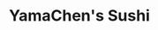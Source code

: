 ---
layout: place
title: YamaChen's Sushi
permalink: /virginia/virginia-beach/yamachen-s-sushi.html
stateAbbr: VA
stateName: Virginia
cityName: Virginia Beach
seo:
  type: restaurant
  links: http://www.yamachen.com/onlineorder.html
place_id: ChIJdfB_4f-UuokRJVDBmPlPKC8
photos:
  - name: >-
      places/ChIJdfB_4f-UuokRJVDBmPlPKC8/photos/AeeoHcLuu9fcXiBK25wPa3T2kT8wfGrVW7SQXTjJ72Z3MHRdlB5Gq7bTKeGUai7aZEeXT_mGW7330dD9xt_8hJy2bUl9lB3D5ASyenzBsLJKEFN9hP-gGg8q862nGGbIZynAsrEaPpR_cdSo19MLqHc7XcK3a1tkmUPh6y8xltVgR91nyqNlx9l6KlcyfkWm-50a3y3niHV9MJ9JzR-F6VANEEKRrKLhMinpqelGPIh2ltbQTUddjVegjP6gyMluSnrQ68sdXnlTkGTBoCw_lSzKb_0quhW56tCwUS5jesZ7lXpCmQ
    widthPx: 3264
    heightPx: 2106
    authorAttributions:
      - displayName: YamaChen's Sushi
        uri: https://maps.google.com/maps/contrib/109676068338984056846
        photoUri: >-
          https://lh3.googleusercontent.com/a-/ALV-UjW0Gi2XUgmbVjF6LpJzXaWhgGl8OmogsSasfo4OE9mDw_5Sj0Y=s100-p-k-no-mo
    flagContentUri: >-
      https://www.google.com/local/imagery/report/?cb_client=maps_api_places.places_api&image_key=!1e10!2sAF1QipPzZ1ZqhMlvGSER644XLTmLWowNfkmUV1SLUYju&hl=en-US
    googleMapsUri: >-
      https://www.google.com/maps/place//data=!3m4!1e2!3m2!1sAF1QipPzZ1ZqhMlvGSER644XLTmLWowNfkmUV1SLUYju!2e10!4m2!3m1!1s0x89ba94ffe17ff075:0x2f284ff998c15025
  - name: >-
      places/ChIJdfB_4f-UuokRJVDBmPlPKC8/photos/AeeoHcJmYXF-I9mI-FsPJwBAA7MYFEymDafqDZrHzsgIZFYpjZnD_-CFBjbNkV4oAHKsQxT-yYYFF9WrWo-GPfdKI6zY4FDGyXkaaOynfdy5pvuUXa6cY0WMEKJuHQ0CZUKWAHdktoysr3qTuI9rRg0uWtJ9AlKtwXTHd8RYLFH76jumkUmVVo05bmhTj2u7SQ0IxC8Meu4DKzb_S9bd8Zjqi64EqjqiABJxzQcNQLB2FJXuMrrrot2dCfZXFLX_qF8XCWvr43KyKY8SEjSSO9rG2vBMXCeSiLpqtDQMXO-is0d12w
    widthPx: 3024
    heightPx: 4032
    authorAttributions:
      - displayName: YamaChen's Sushi
        uri: https://maps.google.com/maps/contrib/109676068338984056846
        photoUri: >-
          https://lh3.googleusercontent.com/a-/ALV-UjW0Gi2XUgmbVjF6LpJzXaWhgGl8OmogsSasfo4OE9mDw_5Sj0Y=s100-p-k-no-mo
    flagContentUri: >-
      https://www.google.com/local/imagery/report/?cb_client=maps_api_places.places_api&image_key=!1e10!2sAF1QipMMrWGS9NvzKGO0r1wPowROD1Lwi0kuLgQhHpgP&hl=en-US
    googleMapsUri: >-
      https://www.google.com/maps/place//data=!3m4!1e2!3m2!1sAF1QipMMrWGS9NvzKGO0r1wPowROD1Lwi0kuLgQhHpgP!2e10!4m2!3m1!1s0x89ba94ffe17ff075:0x2f284ff998c15025
  - name: >-
      places/ChIJdfB_4f-UuokRJVDBmPlPKC8/photos/AeeoHcIHMePwM7R2eS5sPELrZQLqw5q-rt3K-dQqUEwPhlVBuSQypdF4Cg2BxF0XJU56ZjOHwpWKwTtsR6ZyGiE4n1-j0I6XGtu2W8usWAPlNsqbv7hUIA9_St6cWYcXApfawlGhxzp163QmD3bwIcfHuWkDB04CBi11hgYYgwwMFJh8JZxjpbntoFLvcfYcIl04v1pohortE6Yzi9WpkTExVPSEr1FuCLDR4fwpfVYpwd-imGPAgKypVclPe1ZUbu62MX0NA5we34Qs7K1EAbwPMe4vBvd_M0X7hptbMTBuOTB6BQ
    widthPx: 2048
    heightPx: 1365
    authorAttributions:
      - displayName: YamaChen's Sushi
        uri: https://maps.google.com/maps/contrib/109676068338984056846
        photoUri: >-
          https://lh3.googleusercontent.com/a-/ALV-UjW0Gi2XUgmbVjF6LpJzXaWhgGl8OmogsSasfo4OE9mDw_5Sj0Y=s100-p-k-no-mo
    flagContentUri: >-
      https://www.google.com/local/imagery/report/?cb_client=maps_api_places.places_api&image_key=!1e10!2sAF1QipMdlj-6vVwxqMLUP0bTnYd-cwqZPZDIHztNWNTo&hl=en-US
    googleMapsUri: >-
      https://www.google.com/maps/place//data=!3m4!1e2!3m2!1sAF1QipMdlj-6vVwxqMLUP0bTnYd-cwqZPZDIHztNWNTo!2e10!4m2!3m1!1s0x89ba94ffe17ff075:0x2f284ff998c15025
  - name: >-
      places/ChIJdfB_4f-UuokRJVDBmPlPKC8/photos/AeeoHcL8lF152bfKmZejgKL-SVgTbeAhhI720F-e-cD8n3x8oOOF8b5UIdG5AlCI_3F-wRTZyCV0EpBsbPt8UNbZ07rr3jFcFEplXCSBl9wJ9Gu33CNgHOaU8hMOCY7oHbGEn2UyuuGRNHBnOx0JQrG2GruHlQwP3ANCYxmk8zdYNTee6uCvBNMzXQigXY7N0aDi5NiRNff5nBKNAB61T2M353YSB0n3JvOQN9XKjTKXslx46eN7vhUPXPpSVsLT2oYC3TMp8S3KV7ZlMwKQtJ0WT8rMtX-BL7EZcJi2TkNsED5Zkht9VOokSGPMNZvLrxnGXJTEjRovaxhSgKNNvdnZRPKc74CCNJzYPKxQdDtlmqbUVYSGddYVzDB7K6UWxOf8Rr4um5qd5VLsczUO7AG44BkmzUZeXP3Ey7QWnJIpoFRr6g
    widthPx: 4032
    heightPx: 3024
    authorAttributions:
      - displayName: Kayla Culbertson
        uri: https://maps.google.com/maps/contrib/100303913046489935727
        photoUri: >-
          https://lh3.googleusercontent.com/a-/ALV-UjUaZKxIbGEg5sdU-fmCVaEby7S_HeQlF-bg1xao7ijbDaQir467-Q=s100-p-k-no-mo
    flagContentUri: >-
      https://www.google.com/local/imagery/report/?cb_client=maps_api_places.places_api&image_key=!1e10!2sCIHM0ogKEICAgIC86s-vfg&hl=en-US
    googleMapsUri: >-
      https://www.google.com/maps/place//data=!3m4!1e2!3m2!1sCIHM0ogKEICAgIC86s-vfg!2e10!4m2!3m1!1s0x89ba94ffe17ff075:0x2f284ff998c15025
  - name: >-
      places/ChIJdfB_4f-UuokRJVDBmPlPKC8/photos/AeeoHcLlSUcw82iDKenqOi-bTQOgHS0Z1of_cuaU0qmYMA3mwYPLi-senGD2nCgqNos5PcXpd3MAljuwfjA9HNV461Sr5_uiOTGLxRKvpQI99zJZbbYlgxvA4K5NoL0-pTRVjvGXTXIekfFIIDKKRLY3im3twhEAs-u8bB-LUWMjECzNp6jSrPrqep04LpUtU9PcY6lxtxlVHdfmS5ZaxzeoUo4nnQZxtRJeo7gjgNJ3IK5ELc1UIIu24fGXhxkbwkcU118EpUE_pv70xKQ9pULBB_GeuVoDxi6kymvkWbOKbArcojPIrM-n1L_wC2GI6Kh3ofDCHLeaS7V47Jkj41m9w9DLEcJN99_Gb4SMC14C4GdjXy-G07rcI8W3BfD6hogD03Nc4L5knfEtjBLYx0J3duHdPiA9pupSPUpjybAYDdWsrg
    widthPx: 4000
    heightPx: 2252
    authorAttributions:
      - displayName: Christopher Pine
        uri: https://maps.google.com/maps/contrib/101240942152878377723
        photoUri: >-
          https://lh3.googleusercontent.com/a-/ALV-UjXbcB4z1EsAmeDF5ErDBJvCl1DLSSPOUmWJNE16_u8whcLGq2DOgg=s100-p-k-no-mo
    flagContentUri: >-
      https://www.google.com/local/imagery/report/?cb_client=maps_api_places.places_api&image_key=!1e10!2sCIHM0ogKEICAgMCAxLmJZg&hl=en-US
    googleMapsUri: >-
      https://www.google.com/maps/place//data=!3m4!1e2!3m2!1sCIHM0ogKEICAgMCAxLmJZg!2e10!4m2!3m1!1s0x89ba94ffe17ff075:0x2f284ff998c15025
  - name: >-
      places/ChIJdfB_4f-UuokRJVDBmPlPKC8/photos/AeeoHcJw0a8fnzv5KC0Ac3LPR754NhOmTxl1b9nOYhEP5MlukSKkUsxdH8Tifr3E-Yq55kDWq6WFlMe-p15NIcmjtbd9nRaEI_zly4iVSy98LvQTdyIMiA-J7J0myNEIrVPTzttYl1Xbvg-nSDvjiekmXLToXGiZFj4mBo_NgLI8FaXU5pcKTLUyKiaiqZq_Havyx73ACR6mOQ0Au5ImNlmyCGqoN9sQkZ72PBdZPOWmRqxbq9AOg9uIri7gUSF4WSO6v7QVTQzr6WjUWGW4sEcR7CusOhpwmi-eDpVKUswZ0-tgrScHjuiG5KA6tjHBfskYwcd2LevdGzgWPB_gzJU6V7KDsw8eljXkqLMd6xAMUlSKBsGrvtB0Ik9oj1XVZXLtpXhB6ryj4X59j_QIqcyRjHvN_IQKX-d1dcLCOgHKfKaMDK69
    widthPx: 4032
    heightPx: 3024
    authorAttributions:
      - displayName: Yeska Beastmode
        uri: https://maps.google.com/maps/contrib/105474338513674714243
        photoUri: >-
          https://lh3.googleusercontent.com/a-/ALV-UjXFokxEOevITdJa-OZFxOFUEChTOBYFgL6BxPjuD2DErdsqgGBP=s100-p-k-no-mo
    flagContentUri: >-
      https://www.google.com/local/imagery/report/?cb_client=maps_api_places.places_api&image_key=!1e10!2sCIHM0ogKEICAgICevcXbvQE&hl=en-US
    googleMapsUri: >-
      https://www.google.com/maps/place//data=!3m4!1e2!3m2!1sCIHM0ogKEICAgICevcXbvQE!2e10!4m2!3m1!1s0x89ba94ffe17ff075:0x2f284ff998c15025
  - name: >-
      places/ChIJdfB_4f-UuokRJVDBmPlPKC8/photos/AeeoHcJN2o4jNujjOIRaokMZ93kemLx3Pjhy3ZpOBRL-lEd6BT7JOX2uoVUmuWN9sFwJMwfahywQwzHoiLpkS5RBPJSltuSY5UY4MVEekxhxM5mO4zwEbxHJ9pZHkkDaf60NOY9rqK17vnEPgTSdPLgCitAQGzzA6Ztz99spZJWZLbffDx0nJAIrsAVaVnq6tfwvLgt6dwtTyL0FHROV6IlUr_ODf9gvoroIWDppaopu0wQlsywkexY5pmy7ztTJ1J6txYdbUUlkfNiRpOpva1ziReh_WOYzSwGQYA3Tn-TZGuYJ-2I-bvqhFPM_Rksy2kfj6raT8f8qF3jlP_iIP0yyH0zxOhwOPE51BXEwf8H0HQeESzD1d2KCKkhX9sytz9GjE59Vgcujr3gA_ShXjy4RzhpjfyLhx-ON13sB1W0KdXGIOA2q
    widthPx: 4000
    heightPx: 2252
    authorAttributions:
      - displayName: Christopher Pine
        uri: https://maps.google.com/maps/contrib/101240942152878377723
        photoUri: >-
          https://lh3.googleusercontent.com/a-/ALV-UjXbcB4z1EsAmeDF5ErDBJvCl1DLSSPOUmWJNE16_u8whcLGq2DOgg=s100-p-k-no-mo
    flagContentUri: >-
      https://www.google.com/local/imagery/report/?cb_client=maps_api_places.places_api&image_key=!1e10!2sCIHM0ogKEICAgMCAxMXcvwE&hl=en-US
    googleMapsUri: >-
      https://www.google.com/maps/place//data=!3m4!1e2!3m2!1sCIHM0ogKEICAgMCAxMXcvwE!2e10!4m2!3m1!1s0x89ba94ffe17ff075:0x2f284ff998c15025
  - name: >-
      places/ChIJdfB_4f-UuokRJVDBmPlPKC8/photos/AeeoHcIR3F9atixFPIpOtKRPAjh85Rd5crmlwapk5NQXZNSrhtndhZ9dEzb_x2j3YBjqJazK0x94lm4JLXRxDTiNl4IoEhIrrdDKUZsnQY1VYW3uPjulDa_MjgusEbPKwj647XsF9KdEoOnQPptywAeAr-dxMxGepeF7nlFRbH3GgZ3oUFhL-PGLzR5eyzuf-lDSJQUElOXKZvhrAA1aK4cz2ofy5NmOqoS1QqiBT75m_T_S3Yj295qlbi1ij_ZeaGnp6uP8GO5MQdnuxxRVOQLWuDhfT3s3EkxE6lP1fFDh_WQc9rWgO7vi_wfZeKL5sqYGbGcQ-c9wgMmJXANMB-sKOHo2Rbxm3kQHGkmc-GRK9DdyvZZzqZpZgxvV8vllhxY1ycQGepfx88tJ5cXm4guzlzAjCUq_jo3nCud6CSRhPpLX5w
    widthPx: 4032
    heightPx: 3024
    authorAttributions:
      - displayName: Preston Burns
        uri: https://maps.google.com/maps/contrib/114358433003938713433
        photoUri: >-
          https://lh3.googleusercontent.com/a/ACg8ocKwj_ilxmaSKnxN731iwZflg66rUnV7VyWPaZINTbWGyBIYejs=s100-p-k-no-mo
    flagContentUri: >-
      https://www.google.com/local/imagery/report/?cb_client=maps_api_places.places_api&image_key=!1e10!2sCIHM0ogKEICAgICb8KKHVA&hl=en-US
    googleMapsUri: >-
      https://www.google.com/maps/place//data=!3m4!1e2!3m2!1sCIHM0ogKEICAgICb8KKHVA!2e10!4m2!3m1!1s0x89ba94ffe17ff075:0x2f284ff998c15025
  - name: >-
      places/ChIJdfB_4f-UuokRJVDBmPlPKC8/photos/AeeoHcJf37cEbtJg3YNVcNlrACDSTLahI4Yf2bC2TIj8-2ttj4WzSBzGm7UsBHcBP0qZl9HhNmfnliy2U4ZdojOGo7eOG0wSKmguamGpyLJxj61m_QUFAzDl2HKohstfQbGM52igBCUU5qjVjmP75-zCHz7PGgsk1ZIrJ0rcaktUNzJRKcGLUvldE0vxoo36NpFcf0YwJw046jmyMEinoa7BESJmoaDMcdi5wtz7XS0aU74X8MeW4Dik1AgP9kcXZFYp1BIujaembf5Z5wHCqpZ-tlzU8zXvtWOmaDOQeqB5eXvCKgg_6UdenAyutmPbGmsDVZNj8O8qdAf1WC6XpXJ_YAldt279sHjDSldlEN_zIFAGgyPjRpo77pa9kd3SzfeNvkiiOwwmpwJnnUVQmVBqekffKXGpZDo6yWPV1pgR--4Sz_3S
    widthPx: 3600
    heightPx: 4800
    authorAttributions:
      - displayName: Marie K
        uri: https://maps.google.com/maps/contrib/105782337190790543877
        photoUri: >-
          https://lh3.googleusercontent.com/a/ACg8ocK4Oyew-8nzKHuYQeKz2-ZxkLaLRA5Puj-hSOz1rCGJj4I0vQ=s100-p-k-no-mo
    flagContentUri: >-
      https://www.google.com/local/imagery/report/?cb_client=maps_api_places.places_api&image_key=!1e10!2sCIHM0ogKEICAgIDXp4fYnwE&hl=en-US
    googleMapsUri: >-
      https://www.google.com/maps/place//data=!3m4!1e2!3m2!1sCIHM0ogKEICAgIDXp4fYnwE!2e10!4m2!3m1!1s0x89ba94ffe17ff075:0x2f284ff998c15025
  - name: >-
      places/ChIJdfB_4f-UuokRJVDBmPlPKC8/photos/AeeoHcJA0d24R5B8Pu1t4St86y2kqLrY8VLgMJw8aeUx96m4HPzniEuPj9nOy5r6sLpU_O5Hb-mzhZLxUIDvWkXaoKHvLfQeeoFScsM3jf43HGavErnO-qn0-kI8c5-W18J5eQnleMZ5J6I94UJ8iaiGdfDVSYkgsNqNvLonKo5h2-3HmNBBP6mp-Fy_7T36rCN29-AuGqHAQ96t5Z6u7i6OJiHJSC_N4s-qDauKRPKYDz4mIucP-KaOihtB2RaN5aqB99CAXnv3n_AfZyhlnkr77azZmwuYICvKx3qCEeS6WcmQKH7gn0m4sTSF6md_aqHUSJddm2CC82IbM0YotVgYyLikf-JRNL05O7runoQwc1wPg6yfYPbao96sTJb_Ni-OrDqZcDj9YQgdwnOgrK7GIEhbnPLdOPyEM0XCDkM5-u9e8Q
    widthPx: 3072
    heightPx: 4080
    authorAttributions:
      - displayName: Dr. Clare G
        uri: https://maps.google.com/maps/contrib/112500656574531017068
        photoUri: >-
          https://lh3.googleusercontent.com/a-/ALV-UjWJR9t09o2DhVO2OtFkGeXfj3bAry9xpTK8_RtqBIyGOpD1qWgLcQ=s100-p-k-no-mo
    flagContentUri: >-
      https://www.google.com/local/imagery/report/?cb_client=maps_api_places.places_api&image_key=!1e10!2sCIHM0ogKEICAgIC9gN7-KA&hl=en-US
    googleMapsUri: >-
      https://www.google.com/maps/place//data=!3m4!1e2!3m2!1sCIHM0ogKEICAgIC9gN7-KA!2e10!4m2!3m1!1s0x89ba94ffe17ff075:0x2f284ff998c15025
address: '750 Independence Blvd #4564, Virginia Beach, VA 23455, USA'
street: '750 Independence Blvd #4564'
city: Virginia Beach
state: VA
zip: '23455'
country: USA
neighborhood: Northwest
latitude: '36.864261'
longitude: '-76.130986'
accessibility_options:
  wheelchairAccessibleParking: true
  wheelchairAccessibleEntrance: true
  wheelchairAccessibleRestroom: true
  wheelchairAccessibleSeating: true
business_status: OPERATIONAL
name: YamaChen's Sushi
google_maps_links:
  directionsUri: >-
    https://www.google.com/maps/dir//''/data=!4m7!4m6!1m1!4e2!1m2!1m1!1s0x89ba94ffe17ff075:0x2f284ff998c15025!3e0
  placeUri: https://maps.google.com/?cid=3398053852279296037
  writeAReviewUri: >-
    https://www.google.com/maps/place//data=!4m3!3m2!1s0x89ba94ffe17ff075:0x2f284ff998c15025!12e1
  reviewsUri: >-
    https://www.google.com/maps/place//data=!4m4!3m3!1s0x89ba94ffe17ff075:0x2f284ff998c15025!9m1!1b1
  photosUri: >-
    https://www.google.com/maps/place//data=!4m3!3m2!1s0x89ba94ffe17ff075:0x2f284ff998c15025!10e5
primary_type: Japanese Restaurant
opening_hours:
  regular: null
  current: null
secondary_opening_hours:
  regular:
    weekdayDescriptions: null
    type: null
  current:
    weekdayDescriptions: null
    type: null
phone: (757) 963-2888
price_level: PRICE_LEVEL_MODERATE
price_range: $10 &ndash; $20
rating: '4.6'
rating_count: 0
website: http://www.yamachen.com/onlineorder.html
description: >-
  Explore YamaChen's Sushi in Virginia Beach, VA$$$YamaChen's Sushi in Virginia
  Beach, VA, stands out as a casual Japanese eatery perfect for savoring fresh
  sushi and traditional favorites in a welcoming setting. This spot offers a
  variety of dishes like spring rolls and sake, making it an ideal choice for
  those seeking sushi restaurants with a relaxed vibe. With accessible features
  and convenient parking, it caters to a wide range of diners looking for an
  enjoyable meal. The moderate pricing and family-friendly atmosphere enhance
  its appeal as a go-to option for Japanese places near me. Overall, it's a
  great spot for experiencing authentic flavors in a clean and inviting
  environment.
generative_summary: >-
  Explore YamaChen's Sushi in Virginia Beach, VA$$$YamaChen's Sushi in Virginia
  Beach, VA, stands out as a casual Japanese eatery perfect for savoring fresh
  sushi and traditional favorites in a welcoming setting. This spot offers a
  variety of dishes like spring rolls and sake, making it an ideal choice for
  those seeking sushi restaurants with a relaxed vibe. With accessible features
  and convenient parking, it caters to a wide range of diners looking for an
  enjoyable meal. The moderate pricing and family-friendly atmosphere enhance
  its appeal as a go-to option for Japanese places near me. Overall, it's a
  great spot for experiencing authentic flavors in a clean and inviting
  environment.
generative_disclosure: Summarized by AI using the Grok-3-Mini model.
reviews:
  - name: >-
      places/ChIJdfB_4f-UuokRJVDBmPlPKC8/reviews/ChdDSUhNMG9nS0VJQ0FnSURYcF91Mm9BRRAB
    relativePublishTimeDescription: 5 months ago
    rating: 5
    text:
      text: >-
        In town and wanted to fulfill my sudden crave for sushi. Location has
        plenty of parking and service was spectacular. Received some
        complimentary items, and quite grateful! Ordered the tempura shrimp and
        spicy tuna roll. Shrimp excellent and tuna was delicious. Also have done
        carry out which was quick, accurate, and yummy. Glad there is a
        convenient place to satisfy the Japanese cuisine craving! Thank you!
      languageCode: en
    originalText:
      text: >-
        In town and wanted to fulfill my sudden crave for sushi. Location has
        plenty of parking and service was spectacular. Received some
        complimentary items, and quite grateful! Ordered the tempura shrimp and
        spicy tuna roll. Shrimp excellent and tuna was delicious. Also have done
        carry out which was quick, accurate, and yummy. Glad there is a
        convenient place to satisfy the Japanese cuisine craving! Thank you!
      languageCode: en
    authorAttribution:
      displayName: Marie K
      uri: https://www.google.com/maps/contrib/105782337190790543877/reviews
      photoUri: >-
        https://lh3.googleusercontent.com/a/ACg8ocK4Oyew-8nzKHuYQeKz2-ZxkLaLRA5Puj-hSOz1rCGJj4I0vQ=s128-c0x00000000-cc-rp-mo-ba4
    publishTime: '2024-10-31T18:04:35.374812Z'
    flagContentUri: >-
      https://www.google.com/local/review/rap/report?postId=ChdDSUhNMG9nS0VJQ0FnSURYcF91Mm9BRRAB&d=17924085&t=1
    googleMapsUri: >-
      https://www.google.com/maps/reviews/data=!4m6!14m5!1m4!2m3!1sChdDSUhNMG9nS0VJQ0FnSURYcF91Mm9BRRAB!2m1!1s0x89ba94ffe17ff075:0x2f284ff998c15025
  - name: >-
      places/ChIJdfB_4f-UuokRJVDBmPlPKC8/reviews/ChdDSUhNMG9nS0VJQ0FnSURfcDlMZXNBRRAB
    relativePublishTimeDescription: 2 months ago
    rating: 5
    text:
      text: >-
        This is a gem.  Everything here was wonderful.  First off, it's
        wonderfully decorated, very fun and immaculately clean.  The food is
        delicious and it came out so quickly.  With my meal, I received three
        amuse bouches.  Edamame, a slightly sweet and savory cocktail room and a
        decadent chocolate cheesecake bite.  It was all so good.  The serving
        sizes were very good and the prices extremely reasonable.  Just a great
        place with great food, ambiance and value.
      languageCode: en
    originalText:
      text: >-
        This is a gem.  Everything here was wonderful.  First off, it's
        wonderfully decorated, very fun and immaculately clean.  The food is
        delicious and it came out so quickly.  With my meal, I received three
        amuse bouches.  Edamame, a slightly sweet and savory cocktail room and a
        decadent chocolate cheesecake bite.  It was all so good.  The serving
        sizes were very good and the prices extremely reasonable.  Just a great
        place with great food, ambiance and value.
      languageCode: en
    authorAttribution:
      displayName: Christopher Pine
      uri: https://www.google.com/maps/contrib/101240942152878377723/reviews
      photoUri: >-
        https://lh3.googleusercontent.com/a-/ALV-UjXbcB4z1EsAmeDF5ErDBJvCl1DLSSPOUmWJNE16_u8whcLGq2DOgg=s128-c0x00000000-cc-rp-mo-ba5
    publishTime: '2025-01-27T19:10:17.132131Z'
    flagContentUri: >-
      https://www.google.com/local/review/rap/report?postId=ChdDSUhNMG9nS0VJQ0FnSURfcDlMZXNBRRAB&d=17924085&t=1
    googleMapsUri: >-
      https://www.google.com/maps/reviews/data=!4m6!14m5!1m4!2m3!1sChdDSUhNMG9nS0VJQ0FnSURfcDlMZXNBRRAB!2m1!1s0x89ba94ffe17ff075:0x2f284ff998c15025
  - name: >-
      places/ChIJdfB_4f-UuokRJVDBmPlPKC8/reviews/ChdDSUhNMG9nS0VJQ0FnSUNiOEtLSDVBRRAB
    relativePublishTimeDescription: 8 months ago
    rating: 5
    text:
      text: >-
        We thoroughly enjoyed our meals here! The sushi was terrific and the
        presentation and service were top notch. I had the Yama roll that has
        real crab meat and it was delicious. We tried several different
        specialty rolls and they were all fabulous. The decor is nicely done and
        clean. Our waitress brought us a slice of cheesecake on the house after
        our meal. It was my daughter’s birthday, but we hadn’t said anything,
        and she loved the extra treat! I would love to come back for more!
      languageCode: en
    originalText:
      text: >-
        We thoroughly enjoyed our meals here! The sushi was terrific and the
        presentation and service were top notch. I had the Yama roll that has
        real crab meat and it was delicious. We tried several different
        specialty rolls and they were all fabulous. The decor is nicely done and
        clean. Our waitress brought us a slice of cheesecake on the house after
        our meal. It was my daughter’s birthday, but we hadn’t said anything,
        and she loved the extra treat! I would love to come back for more!
      languageCode: en
    authorAttribution:
      displayName: Preston Burns
      uri: https://www.google.com/maps/contrib/114358433003938713433/reviews
      photoUri: >-
        https://lh3.googleusercontent.com/a/ACg8ocKwj_ilxmaSKnxN731iwZflg66rUnV7VyWPaZINTbWGyBIYejs=s128-c0x00000000-cc-rp-mo-ba6
    publishTime: '2024-07-22T14:42:21.703006Z'
    flagContentUri: >-
      https://www.google.com/local/review/rap/report?postId=ChdDSUhNMG9nS0VJQ0FnSUNiOEtLSDVBRRAB&d=17924085&t=1
    googleMapsUri: >-
      https://www.google.com/maps/reviews/data=!4m6!14m5!1m4!2m3!1sChdDSUhNMG9nS0VJQ0FnSUNiOEtLSDVBRRAB!2m1!1s0x89ba94ffe17ff075:0x2f284ff998c15025
  - name: >-
      places/ChIJdfB_4f-UuokRJVDBmPlPKC8/reviews/ChZDSUhNMG9nS0VJQ0FnTURBeTlfblVnEAE
    relativePublishTimeDescription: 2 months ago
    rating: 5
    text:
      text: >-
        A wonderful place to eat at. Service is polite, food is delicious, and
        the atmosphere is tranquil. I'm definitely coming back when I am in the
        area.
      languageCode: en
    originalText:
      text: >-
        A wonderful place to eat at. Service is polite, food is delicious, and
        the atmosphere is tranquil. I'm definitely coming back when I am in the
        area.
      languageCode: en
    authorAttribution:
      displayName: john angotti
      uri: https://www.google.com/maps/contrib/100861684979471849196/reviews
      photoUri: >-
        https://lh3.googleusercontent.com/a/ACg8ocLL468S2dql-zkff96HaADUc2pose36C3cxUa3LZxJgETaxuQ=s128-c0x00000000-cc-rp-mo
    publishTime: '2025-02-11T22:16:43.739368Z'
    flagContentUri: >-
      https://www.google.com/local/review/rap/report?postId=ChZDSUhNMG9nS0VJQ0FnTURBeTlfblVnEAE&d=17924085&t=1
    googleMapsUri: >-
      https://www.google.com/maps/reviews/data=!4m6!14m5!1m4!2m3!1sChZDSUhNMG9nS0VJQ0FnTURBeTlfblVnEAE!2m1!1s0x89ba94ffe17ff075:0x2f284ff998c15025
  - name: >-
      places/ChIJdfB_4f-UuokRJVDBmPlPKC8/reviews/ChdDSUhNMG9nS0VJQ0FnTUNRbzlfOW53RRAB
    relativePublishTimeDescription: a month ago
    rating: 5
    text:
      text: >-
        I joined a coworker at YamaChen's for a lunch meal and was quite pleased
        with the outcome. We found the location to be uniquely decorated with a
        cozy and upbeat vibe. The menu had ample choices and we finally settled
        on a sushi boat, a specialty roll, some miso, and sampled other items.
        Everything was fresh and quite delicious. I was impressed with the
        quantity and the presentation of the dishes. I also must applaud the
        staff on the super friendly and prompt service. It made me feel so
        warmly welcomed, which is rare and appreciated. I would recommend this
        location to anyone looking for good value, great service, and yummy
        eats. I will certainly return to explore more on their menu.
      languageCode: en
    originalText:
      text: >-
        I joined a coworker at YamaChen's for a lunch meal and was quite pleased
        with the outcome. We found the location to be uniquely decorated with a
        cozy and upbeat vibe. The menu had ample choices and we finally settled
        on a sushi boat, a specialty roll, some miso, and sampled other items.
        Everything was fresh and quite delicious. I was impressed with the
        quantity and the presentation of the dishes. I also must applaud the
        staff on the super friendly and prompt service. It made me feel so
        warmly welcomed, which is rare and appreciated. I would recommend this
        location to anyone looking for good value, great service, and yummy
        eats. I will certainly return to explore more on their menu.
      languageCode: en
    authorAttribution:
      displayName: Courtney Mitchell
      uri: https://www.google.com/maps/contrib/100555414251248105018/reviews
      photoUri: >-
        https://lh3.googleusercontent.com/a-/ALV-UjVn6zhbL9vYKnabNkIN_mJDAGTuVyfy-RWEGfjhqNobCcVPRZbL=s128-c0x00000000-cc-rp-mo-ba3
    publishTime: '2025-03-06T21:17:38.164352Z'
    flagContentUri: >-
      https://www.google.com/local/review/rap/report?postId=ChdDSUhNMG9nS0VJQ0FnTUNRbzlfOW53RRAB&d=17924085&t=1
    googleMapsUri: >-
      https://www.google.com/maps/reviews/data=!4m6!14m5!1m4!2m3!1sChdDSUhNMG9nS0VJQ0FnTUNRbzlfOW53RRAB!2m1!1s0x89ba94ffe17ff075:0x2f284ff998c15025
review_summary: >-
  What Customers Are Saying About This Sushi Spot$$$Folks who visit this sushi
  restaurant often rave about the fresh and flavorful dishes that hit the spot
  every time. Many highlight the generous portions and great value, making it a
  solid pick for anyone craving top-rated sushi without breaking the bank. The
  service stands out for being friendly and efficient, adding to the overall
  relaxed and enjoyable vibe of the place. Reviewers frequently mention the cozy
  atmosphere and quick delivery of meals, which keeps things positive and
  hassle-free. In general, it's praised as a reliable choice for satisfying your
  sushi fix near me, with honest feedback pointing to repeat visits for the
  consistent quality.
review_disclosure: Summarized by AI using the Grok-3-Mini model.
parking_options:
  freeParkingLot: true
  freeStreetParking: true
  valetParking: false
payment_options:
  acceptsCreditCards: true
  acceptsDebitCards: true
  acceptsCashOnly: false
  acceptsNfc: true
allow_dogs: null
curbside_pickup: null
delivery: true
dine_in: true
good_for_children: null
good_for_groups: true
good_for_sports: false
live_music: false
menu_for_children: null
outdoor_seating: false
reservable: true
restroom: true
serves_beer: true
serves_breakfast: false
serves_brunch: null
serves_cocktails: true
serves_coffee: null
serves_dinner: true
serves_dessert: true
serves_lunch: true
serves_vegetarian_food: null
serves_wine: true
takeout: true
update_category: pro
places_description: null

---